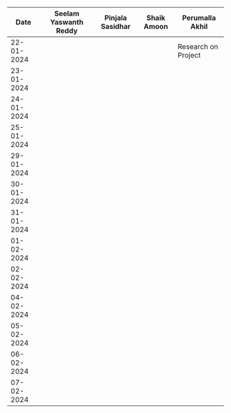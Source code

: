 | Date       | Seelam Yaswanth Reddy        | Pinjala Sasidhar          | Shaik Amoon          | Perumalla Akhil         |
| --------   | ---------------------------- | --------------------------| -------------------- | ------------------------|
| 22-01-2024 |                              |                           |                      | Research on Project     |
| 23-01-2024 |                              |                           |                      |                         |
| 24-01-2024 |                              |                           |                      |                         |
| 25-01-2024 |                              |                           |                      |                         |
| 29-01-2024 |                              |                           |                      |                         |
| 30-01-2024 |                              |                           |                      |                         |
| 31-01-2024 |                              |                           |                      |                         |
| 01-02-2024 |                              |                           |                      |                         |
| 02-02-2024 |                              |                           |                      |                         |
| 04-02-2024 |                              |                           |                      |                         |
| 05-02-2024 |                              |                           |                      |                         |
| 06-02-2024 |                              |                           |                      |                         |
| 07-02-2024 |                              |                           |                      |                         |

